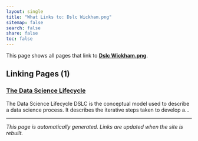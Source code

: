 ```yaml
---
layout: single
title: "What Links to: Dslc Wickham.png"
sitemap: false
search: false
share: false
toc: false
---
```


This page shows all pages that link to **[Dslc Wickham.png](/_datascience/assets/dslc/dslc-wickham.png)**.

## Linking Pages (1)

### [The Data Science Lifecycle](/datascience/data_science_lifecycle/)

The Data Science Lifecycle DSLC is the conceptual model used to describe a data science process. It describes the iterative steps taken to develop a...

---


*This page is automatically generated. Links are updated when the site is rebuilt.*
